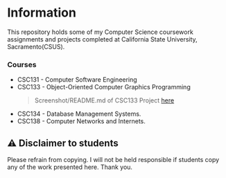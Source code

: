 # Information
This repository holds some of my Computer Science coursework assignments and projects completed at California State University, Sacramento(CSUS).

### Courses
- CSC131 - Computer Software Engineering
- CSC133 - Object-Oriented Computer Graphics Programming
    >Screenshot/README.md of CSC133 Project [here](https://github.com/ddsooxo/Sac-State-CSC/blob/master/CSC133/CSC133-README.md)
- CSC134 - Database Management Systems.
- CSC138 - Computer Networks and Internets.

## ⚠️  Disclaimer to students
Please refrain from copying. I will not be held responsible if students copy any of the work presented here. Thank you.
